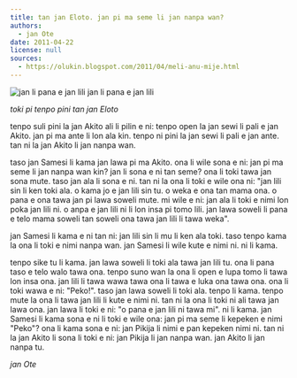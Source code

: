 ```yaml
---
title: tan jan Eloto. jan pi ma seme li jan nanpa wan? 
authors:
  - jan Ote
date: 2011-04-22
license: null
sources:
  - https://olukin.blogspot.com/2011/04/meli-anu-mije.html
---
```


![jan li pana e jan lili](https://blogger.googleusercontent.com/img/b/R29vZ2xl/AVvXsEgi7NSWWVDvKLtouxMcV3lzYI3bwh2XnD7XzbGHOsmTS2iklEz7cJOgcy4gKg3fofPc_WJ_RuX7W0VsICzYwQCIStwv8gaEz9CNPjgErY_d3YapHjAD3gXV24xP_hVGX1WJU6WvMqDzoHqY/s320/jan-lili-tu.gif)
jan li pana e jan lili

*toki pi tenpo pini tan jan Eloto*

tenpo suli pini la jan Akito ali li pilin e ni: tenpo open la jan sewi li pali e jan Akito. jan pi ma ante li lon ala kin. tenpo ni pini la jan sewi li pali e jan ante. tan ni la jan Akito li jan nanpa wan.

taso jan Samesi li kama jan lawa pi ma Akito. ona li wile sona e ni: jan pi ma seme li jan nanpa wan kin? jan li sona e ni tan seme? ona li toki tawa jan sona mute. taso jan ala li sona e ni. tan ni la ona li toki e wile ona ni: "jan lili sin li ken toki ala. o kama jo e jan lili sin tu. o weka e ona tan mama ona. o pana e ona tawa jan pi lawa soweli mute. mi wile e ni: jan ala li toki e nimi lon poka jan lili ni. o anpa e jan lili ni li lon insa pi tomo lili. jan lawa soweli li pana e telo mama soweli tan soweli ona tawa jan lili li tawa weka".

jan Samesi li kama e ni tan ni: jan lili sin li mu li ken ala toki. taso tenpo kama la ona li toki e nimi nanpa wan. jan Samesi li wile kute e nimi ni. ni li kama.

tenpo sike tu li kama. jan lawa soweli li toki ala tawa jan lili tu. ona li pana taso e telo walo tawa ona. tenpo suno wan la ona li open e lupa tomo li tawa lon insa ona. jan lili li tawa wawa tawa ona li tawa e luka ona tawa ona. ona li toki wawa e ni: "Peko!". taso jan lawa soweli li toki ala. tenpo li kama. tenpo mute la ona li tawa jan lili li kute e nimi ni. tan ni la ona li toki ni ali tawa jan lawa ona. jan lawa li toki e ni: "o pana e jan lili ni tawa mi". ni li kama. jan Samesi li kama sona e ni li toki e wile ona: jan pi ma seme li kepeken e nimi "Peko"? ona li kama sona e ni: jan Pikija li nimi e pan kepeken nimi ni. tan ni la jan Akito li sona li toki e ni: jan Pikija li jan nanpa wan. jan Akito li jan nanpa tu.

*jan Ote*
